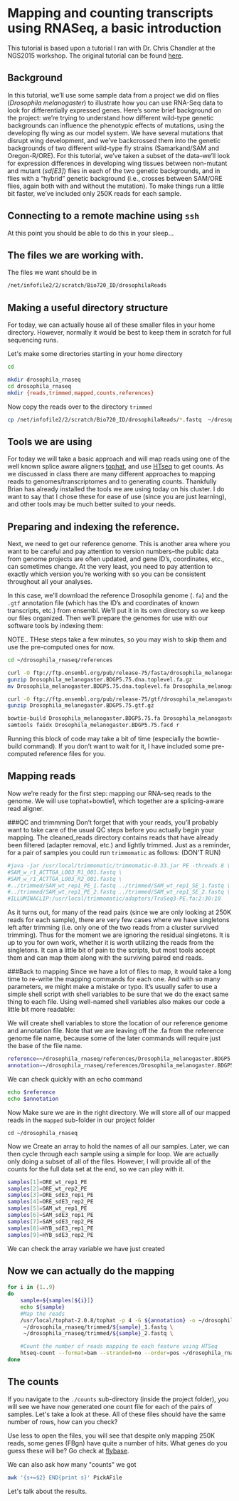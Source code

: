 # Mapping and counting transcripts using RNASeq, a basic introduction

This tutorial is based upon a tutorial I ran with Dr. Chris Chandler at the NGS2015 workshop. The original tutorial can be found [here](http://angus.readthedocs.org/en/2015/drosophila_rnaseq_counting_htseq.html).

## Background
In this tutorial, we’ll use some sample data from a project we did on flies (*Drosophila melanogaster*) to illustrate how you can use RNA-Seq data to look for differentially expressed genes. Here’s some brief background on the project: we’re trying to understand how different wild-type genetic backgrounds can influence the phenotypic effects of mutations, using the developing fly wing as our model system. We have several mutations that disrupt wing development, and we’ve backcrossed them into the genetic backgrounds of two different wild-type fly strains (Samarkand/SAM and Oregon-R/ORE). For this tutorial, we’ve taken a subset of the data–we’ll look for expression differences in developing wing tissues between non-mutant and mutant (*sd[E3]*) flies in each of the two genetic backgrounds, and in flies with a “hybrid” genetic background (i.e., crosses between SAM/ORE flies, again both with and without the mutation). To make things run a little bit faster, we’ve included only 250K reads for each sample.


## Connecting to a remote machine using `ssh`

At this point you should be able to do this in your sleep...

## The files we are working with.

The files we want should be in
```bash
/net/infofile2/2/scratch/Bio720_ID/drosophilaReads
 ```


## Making a useful directory structure

For today, we can actually house all of these smaller files in your home directory. However, normally it would be best to keep them in scratch for full sequencing runs.

Let's make some directories starting in your home directory

```bash
cd

mkdir drosophila_rnaseq
cd drosophila_rnaseq
mkdir {reads,trimmed,mapped,counts,references}
```

Now copy the reads over to the directory `trimmed`

```bash
cp /net/infofile2/2/scratch/Bio720_ID/drosophilaReads/*.fastq  ~/drosophila_rnaseq/trimmed
```

## Tools we are using
 For today we will take a basic approach and will map reads using one of the well known splice aware aligners [tophat](https://ccb.jhu.edu/software/tophat/index.shtml), and use [HTseq](http://www-huber.embl.de/HTSeq/doc/overview.html) to get counts. As we discussed in class there are many different approaches to mapping reads to genomes/transcriptomes and to generating counts. Thankfully Brian has already installed the tools we are using today on his cluster. I do want to say that I chose these for ease of use (since you are just learning), and other tools may be much better suited to your needs.

## Preparing and indexing the reference.
 Next, we need to get our reference genome. This is another area where you want to be careful and pay attention to version numbers–the public data from genome projects are often updated, and gene ID’s, coordinates, etc., can sometimes change. At the very least, you need to pay attention to exactly which version you’re working with so you can be consistent throughout all your analyses.

In this case, we’ll download the reference Drosophila genome (`.fa`) and the `.gtf` annotation file (which has the ID’s and coordinates of known transcripts, etc.) from ensembl. We’ll put it in its own directory so we keep our files organized. Then we’ll prepare the genomes for use with our software tools by indexing them:

NOTE.. THese steps take a few minutes, so you may wish to skip them and use the pre-computed ones for now.

```bash
cd ~/drosophila_rnaseq/references

curl -O ftp://ftp.ensembl.org/pub/release-75/fasta/drosophila_melanogaster/dna/Drosophila_melanogaster.BDGP5.75.dna.toplevel.fa.gz
gunzip Drosophila_melanogaster.BDGP5.75.dna.toplevel.fa.gz
mv Drosophila_melanogaster.BDGP5.75.dna.toplevel.fa Drosophila_melanogaster.BDGP5.75.fa

curl -O ftp://ftp.ensembl.org/pub/release-75/gtf/drosophila_melanogaster/Drosophila_melanogaster.BDGP5.75.gtf.gz
gunzip Drosophila_melanogaster.BDGP5.75.gtf.gz

bowtie-build Drosophila_melanogaster.BDGP5.75.fa Drosophila_melanogaster.BDGP5.75
samtools faidx Drosophila_melanogaster.BDGP5.75.facd r
```

Running this block of code may take a bit of time (especially the bowtie-build command). If you don’t want to wait for it, I have included some pre-computed reference files for you.

## Mapping reads
Now we’re ready for the first step: mapping our RNA-seq reads to the genome. We will use tophat+bowtie1, which together are a splicing-aware read aligner.

###QC and trimmming
Don’t forget that with your reads, you’ll probably want to take care of the usual QC steps before you actually begin your mapping. The cleaned_reads directory contains reads that have already been filtered (adapter removal, etc.) and lightly trimmed. Just as a reminder, for a pair of samples you could run `trimmomatic` as follows: (DON'T RUN)
```bash
#java -jar /usr/local/trimmomatic/trimmomatic-0.33.jar PE -threads 8 \
#SAM_w_r1_ACTTGA_L003_R1_001.fastq \
#SAM_w_r1_ACTTGA_L003_R2_001.fastq \
#../trimmed/SAM_wt_rep1_PE_1.fastq ../trimmed/SAM_wt_rep1_SE_1.fastq \
#../trimmed/SAM_wt_rep1_PE_2.fastq ../trimmed/SAM_wt_rep1_SE_2.fastq \
#ILLUMINACLIP:/usr/local/trimmomatic/adapters/TruSeq3-PE.fa:2:30:10
```

As it turns out, for many of the read pairs (since we are only looking at 250K reads for each sample), there are very few cases where we have singletons left after trimming (i.e. only one of the two reads from a cluster survived trimming). Thus for the moment we are ignoring the residual singletons. It is up to you for own work, whether it is worth utilizing the reads from the singletons. It can a little bit of pain to the scripts, but most tools accept them and can map them along with the surviving paired end reads.

###Back to mapping
Since we have a lot of files to map, it would take a long time to re-write the mapping commands for each one. And with so many parameters, we might make a mistake or typo. It’s usually safer to use a simple shell script with shell variables to be sure that we do the exact same thing to each file. Using well-named shell variables also makes our code a little bit more readable:


We will create shell variables to store the location of our reference genome and annotation file. Note that we are leaving off the .fa from the reference genome file name, because some of the later commands will require just the base of the file name.

```bash
reference=~/drosophila_rnaseq/references/Drosophila_melanogaster.BDGP5.75
annotation=~/drosophila_rnaseq/references/Drosophila_melanogaster.BDGP5.75.gtf
```

We can check quickly with an echo command
```bash
echo $reference
echo $annotation
```

Now Make sure we are in the right directory. We will store all of our mapped reads in the `mapped` sub-folder in our project folder

```
cd ~/drosophila_rnaseq
```

Now we Create an array to hold the names of all our samples. Later, we can then cycle through each sample using a simple for loop. We are actually only doing a subset of all of the files. However, I will provide all of the counts for the full data set at the end, so we can play with it.

```bash
samples[1]=ORE_wt_rep1_PE
samples[2]=ORE_wt_rep2_PE
samples[3]=ORE_sdE3_rep1_PE
samples[4]=ORE_sdE3_rep2_PE
samples[5]=SAM_wt_rep1_PE
samples[6]=SAM_sdE3_rep1_PE
samples[7]=SAM_sdE3_rep2_PE
samples[8]=HYB_sdE3_rep1_PE
samples[9]=HYB_sdE3_rep2_PE
```

We can check the array variable we have just created

## Now we can actually do the mapping

```bash
for i in {1..9}
do
    sample=${samples[${i}]}
    echo ${sample}
    #Map the reads
    /usr/local/tophat-2.0.8/tophat -p 4 -G ${annotation} -o ~/drosophila_rnaseq/mapped/${sample} ${reference} \
     ~/drosophila_rnaseq/trimmed/${sample}_1.fastq \
     ~/drosophila_rnaseq/trimmed/${sample}_2.fastq \

    #Count the number of reads mapping to each feature using HTSeq
    htseq-count --format=bam --stranded=no --order=pos ~/drosophila_rnaseq/mapped/${sample}/accepted_hits.bam ${annotation} > ~/drosophila_rnaseq/counts/${sample}_htseq_counts.txt
done
```

## The counts
If you navigate to the `./counts` sub-directory (inside the project folder), you will see we have now generated one count file for each of the pairs of samples. Let's take a look at these. All of these files should have the same number of rows, how can you check?  

Use less to open the files, you will see that despite only mapping 250K reads, some genes (FBgn) have quite a number of hits. What genes do you guess these will be?  Go check at [flybase](http://flybase.org/).

 We can also ask how many "counts" we got
```bash
awk '{s+=$2} END{print s}' PickAFile
```

Let's talk about the results.
